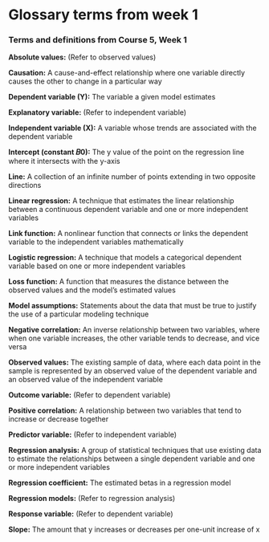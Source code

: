 # Glossary terms from week 1

### Terms and definitions from Course 5, Week 1

**Absolute values:** (Refer to observed values)

**Causation:** A cause-and-effect relationship where one variable directly causes the other to change in a particular way										

**Dependent variable (Y):** The variable a given model estimates					

**Explanatory variable:** (Refer to independent variable)

**Independent variable (X):** A variable whose trends are associated with the dependent variable		

**Intercept (constant 𝐵0):** The y value of the point on the regression line where it intersects with the y-axis	

**Line:** A collection of an infinite number of points extending in two opposite directions		

**Linear regression:** A technique that estimates the linear relationship between a continuous dependent variable and one or more independent variables					

**Link function:** A nonlinear function that connects or links the dependent variable to the independent variables mathematically								

**Logistic regression:** A technique that models a categorical dependent variable based on one or more independent variables									

**Loss function:** A function that measures the distance between the observed values and the model’s estimated values										

**Model assumptions:** Statements about the data that must be true to justify the use of a particular modeling technique								

**Negative correlation:** An inverse relationship between two variables, where when one variable increases, the other variable tends to decrease, and vice versa				

**Observed values:** The existing sample of data, where each data point in the sample is represented by an observed value of the dependent variable and an observed value of the independent variable											

**Outcome variable:** (Refer to dependent variable)

**Positive correlation:** A relationship between two variables that tend to increase or decrease together												

**Predictor variable:** (Refer to independent variable)

**Regression analysis:** A group of statistical techniques that use existing data to estimate the relationships between a single dependent variable and one or more independent variables	

**Regression coefficient:** The estimated betas in a regression model		

**Regression models:** (Refer to regression analysis)

**Response variable:** (Refer to dependent variable)						

**Slope:** The amount that y increases or decreases per one-unit increase of x	
